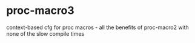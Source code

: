 # proc-macro3
context-based cfg for proc macros - all the benefits of proc-macro2 with none of the slow compile times
